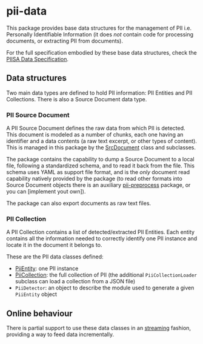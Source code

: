 # pii-data

This package provides base data structures for the management of PII i.e.
Personally Identifiable Information (it does *not* contain code for processing
documents, or extracting PII from documents).

For the full specification embodied by these base data structures, check the
[PIISA Data Specification].

## Data structures

Two main data types are defined to hold PII information: PII Entities and PII
Collections. There is also a Source Document data type.


### PII Source Document

A PII Source Document defines the raw data from which PII is detected. This
document is modeled as a number of chunks, each one having an identifier and a 
data contents (a raw text excerpt, or other types of content). This is managed
in this package by the [SrcDocument] class and subclasses.

The package contains the capability to dump a Source Document to a local file,
following a standardized schema, and to read it back from the file. This schema
uses YAML as support file format, and is the _only_ document read capability
natively provided by the package (to read other formats into Source Document
objects there is an auxiliary [pii-preprocess] package, or you can [implement
yout own]).

The package can also export documents as raw text files.


### PII Collection

A PII Collection contains a list of detected/extracted PII Entities. Each
entity contains all the information needed to correctly identify one PII
instance and locate it in the document it belongs to.

These are the PII data classes defined:
 * [PiiEntity]: one PII instance
 * [PiiCollection]: the full collection of PII (the additional
   `PiiCollectionLoader` subclass can load a collection from a JSON file)
 * `PiiDetector`: an object to describe the module used to generate a given
   `PiiEntity` object


## Online behaviour

There is partial support to use these data classes in an [streaming] fashion,
providing a way to feed data incrementally.


[implement your own]: doc/implementing-srcdocument.md
[streaming]: doc/stream.md
[SrcDocument]: doc/srcdocument.md
[PiiEntity]: doc/piientity.md
[PiiCollection]: doc/piicollection.md
[PIISA Data Specification]: https://github.com/piisa/piisa/
[pii-preprocess]: https://github.com/piisa/pii-preprocess/
